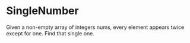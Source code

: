 # SingleNumber
Given a non-empty array of integers nums, every element appears twice except for one. Find that single one.
